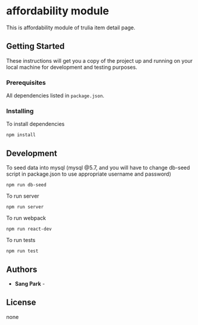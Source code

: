# affordability module

This is affordability module of trulia item detail page.

## Getting Started

These instructions will get you a copy of the project up and running on your local machine for development and testing purposes.

### Prerequisites

All dependencies listed in `package.json`.

### Installing

To install dependencies

```
npm install
```

## Development

To seed data into mysql
(mysql @5.7, and you will have to change db-seed script in package.json to use appropriate username and password)

```
npm run db-seed
```

To run server

```
npm run server
```

To run webpack

```
npm run react-dev
```

To run tests

```
npm run test
```

## Authors

- **Sang Park** -

## License

none